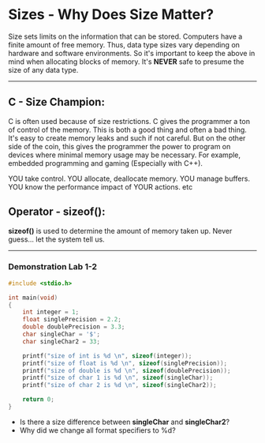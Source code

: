 # Sizes - Why Does Size Matter?

Size sets limits on the information that can be stored. Computers have a finite amount of free memory. Thus, data type sizes vary depending on hardware and software environments. So it's important to keep the above in mind when allocating blocks of memory. It's **NEVER** safe to presume the size of any data type.

---

## C - Size Champion:

C is often used because of size restrictions. C gives the programmer a ton of control of the memory. This is both a good thing and often a bad thing. It's easy to create memory leaks and such if not careful. But on the other side of the coin, this gives the programmer the power to program on devices where minimal memory usage may be necessary. For example, embedded programming and gaming \(Especially with C++\).

YOU take control. YOU allocate, deallocate memory. YOU manage buffers. YOU know the performance impact of YOUR actions. etc

## Operator - sizeof():
**sizeof()** is used to determine the amount of memory taken up. Never guess... let the system tell us.

---

### Demonstration Lab 1-2

```c
#include <stdio.h>

int main(void)
{
    int integer = 1;
    float singlePrecision = 2.2;
    double doublePrecision = 3.3;
    char singleChar = '$';
    char singleChar2 = 33;

    printf("size of int is %d \n", sizeof(integer));
    printf("size of float is %d \n", sizeof(singlePrecision));
    printf("size of double is %d \n", sizeof(doublePrecision));
    printf("size of char 1 is %d \n", sizeof(singleChar));
    printf("size of char 2 is %d \n", sizeof(singleChar2));

    return 0;
}
```

* Is there a size difference between **singleChar** and **singleChar2**?
* Why did we change all format specifiers to %d?



